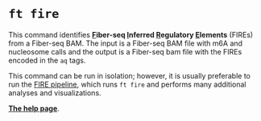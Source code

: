 # `ft fire`

This command identifies **<ins>F</ins>iber-seq <ins>I</ins>nferred <ins>R</ins>egulatory <ins>E</ins>lements** (FIREs) from a Fiber-seq BAM. The input is a Fiber-seq BAM file with m6A and nucleosome calls and the output is a Fiber-seq bam file with the FIREs encoded in the `aq` tags.

This command can be run in isolation; however, it is usually preferable to run the [FIRE pipeline](https://github.com/fiberseq/FIRE), which runs `ft fire` and performs many additional analyses and visualizations.


[**The help page**](../help.md#ft-fire).